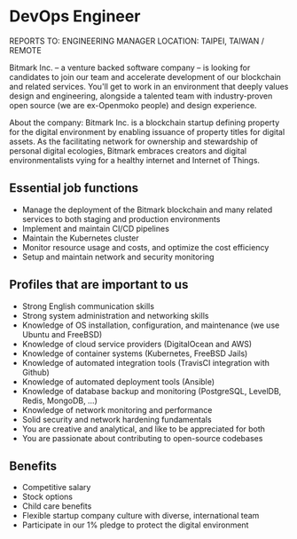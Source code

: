 # DevOps Engineer

REPORTS TO: ENGINEERING MANAGER
LOCATION: TAIPEI, TAIWAN / REMOTE

Bitmark Inc. – a venture backed software company – is looking for candidates to join our team and accelerate development of our blockchain and related services. You'll get to work in an environment that deeply values design and engineering, alongside a talented team with industry-proven open source (we are ex-Openmoko people) and design experience.

About the company: Bitmark Inc. is a blockchain startup defining property for the digital environment by enabling issuance of property titles for digital assets. As the facilitating network for ownership and stewardship of personal digital ecologies, Bitmark embraces creators and digital environmentalists vying for a healthy internet and Internet of Things.

## Essential job functions

- Manage the deployment of the Bitmark blockchain and many related services to both staging and production environments
- Implement and maintain CI/CD pipelines
- Maintain the Kubernetes cluster
- Monitor resource usage and costs, and optimize the cost efficiency
- Setup and maintain network and security monitoring

## Profiles that are important to us

- Strong English communication skills
- Strong system administration and networking skills
- Knowledge of OS installation, configuration, and maintenance (we use Ubuntu and FreeBSD)
- Knowledge of cloud service providers (DigitalOcean and AWS)
- Knowledge of container systems (Kubernetes, FreeBSD Jails)
- Knowledge of automated integration tools (TravisCI integration with Github)
- Knowledge of automated deployment tools (Ansible)
- Knowledge of database backup and monitoring (PostgreSQL, LevelDB, Redis, MongoDB, …)
- Knowledge of network monitoring and performance
- Solid security and network hardening fundamentals
- You are creative and analytical, and like to be appreciated for both
- You are passionate about contributing to open-source codebases

## Benefits

- Competitive salary
- Stock options
- Child care benefits
- Flexible startup company culture with diverse, international team
- Participate in our 1% pledge to protect the digital environment
